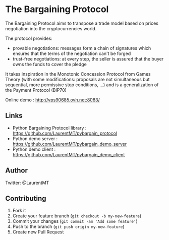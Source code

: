 # The Bargaining Protocol

The Bargaining Protocol aims to transpose a trade model based on prices negotiation into the cryptocurrencies world.

The protocol provides:
- provable negotiations: messages form a chain of signatures which ensures that the terms of the negotiation can't be forged
- trust-free negotiations: at every step, the seller is assured that the buyer owns the funds to cover the pledge

It takes inspiration in the Monotonic Concession Protocol from Games Theory (with some modifications: proposals are not simultaneous but sequential, more permissive stop conditions, ...) and is a generalization of the Payment Protocol (BIP70)

Online demo : http://vps90685.ovh.net:8083/


## Links
 - Python Bargaining Protocol library : https://github.com/LaurentMT/pybargain_protocol
 - Python demo server : https://github.com/LaurentMT/pybargain_demo_server
 - Python demo client : https://github.com/LaurentMT/pybargain_demo_client


## Author
Twitter: @LaurentMT


## Contributing

1. Fork it
2. Create your feature branch (`git checkout -b my-new-feature`)
3. Commit your changes (`git commit -am 'Add some feature'`)
4. Push to the branch (`git push origin my-new-feature`)
5. Create new Pull Request
